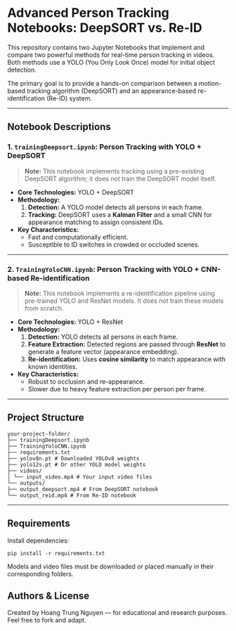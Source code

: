 # Advanced Person Tracking Notebooks: DeepSORT vs. Re-ID

This repository contains two Jupyter Notebooks that implement and compare two powerful methods for real-time person tracking in videos. Both methods use a YOLO (You Only Look Once) model for initial object detection.

The primary goal is to provide a hands-on comparison between a motion-based tracking algorithm (DeepSORT) and an appearance-based re-identification (Re-ID) system.

---

## Notebook Descriptions

### 1. `trainingDeepsort.ipynb`: Person Tracking with YOLO + DeepSORT

> **Note:** This notebook implements tracking using a pre-existing DeepSORT algorithm; it does not train the DeepSORT model itself.

- **Core Technologies:** YOLO + DeepSORT  
- **Methodology:**
  1. **Detection:** A YOLO model detects all persons in each frame.
  2. **Tracking:** DeepSORT uses a **Kalman Filter** and a small CNN for appearance matching to assign consistent IDs.
- **Key Characteristics:**
  - Fast and computationally efficient.
  - Susceptible to ID switches in crowded or occluded scenes.

---

### 2. `TrainingYoloCNN.ipynb`: Person Tracking with YOLO + CNN-based Re-identification

> **Note:** This notebook implements a re-identification pipeline using pre-trained YOLO and ResNet models. It does not train these models from scratch.

- **Core Technologies:** YOLO + ResNet  
- **Methodology:**
  1. **Detection:** YOLO detects all persons in each frame.
  2. **Feature Extraction:** Detected regions are passed through **ResNet** to generate a feature vector (appearance embedding).
  3. **Re-identification:** Uses **cosine similarity** to match appearance with known identities.
- **Key Characteristics:**
  - Robust to occlusion and re-appearance.
  - Slower due to heavy feature extraction per person per frame.

---

## Project Structure
```
your-project-folder/
├── trainingDeepsort.ipynb
├── TrainingYoloCNN.ipynb
├── requirements.txt
├── yolov8n.pt # Downloaded YOLOv8 weights
├── yolo12s.pt # Or other YOLO model weights
├── videos/
│ └── input_video.mp4 # Your input video files
└── outputs/
├── output_deepsort.mp4 # From DeepSORT notebook
└── output_reid.mp4 # From Re-ID notebook
```
---

## Requirements

Install dependencies:
```
pip install -r requirements.txt
```
Models and video files must be downloaded or placed manually in their corresponding folders.

## Authors & License
Created by Hoang Trung Nguyen — for educational and research purposes.
Feel free to fork and adapt.
